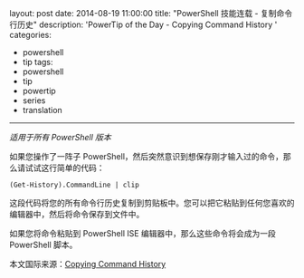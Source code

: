 layout: post
date: 2014-08-19 11:00:00
title: "PowerShell 技能连载 - 复制命令行历史"
description: 'PowerTip of the Day - Copying Command History '
categories:
- powershell
- tip
tags:
- powershell
- tip
- powertip
- series
- translation
---
_适用于所有 PowerShell 版本_

如果您操作了一阵子 PowerShell，然后突然意识到想保存刚才输入过的命令，那么请试试这行简单的代码：

    (Get-History).CommandLine | clip 

这段代码将您的所有命令行历史复制到剪贴板中。您可以把它粘贴到任何您喜欢的编辑器中，然后将命令保存到文件中。

如果您将命令粘贴到 PowerShell ISE 编辑器中，那么这些命令将会成为一段 PowerShell 脚本。

<!--more-->
本文国际来源：[Copying Command History ](http://community.idera.com/powershell/powertips/b/tips/posts/testing)
